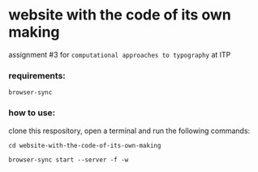 # website with the code of its own making

assignment #3 for `computational approaches to typography` at ITP

### requirements:

`browser-sync`

### how to use:

clone this respository, open a terminal and run the following commands:

```cd website-with-the-code-of-its-own-making```

```browser-sync start --server -f -w```
